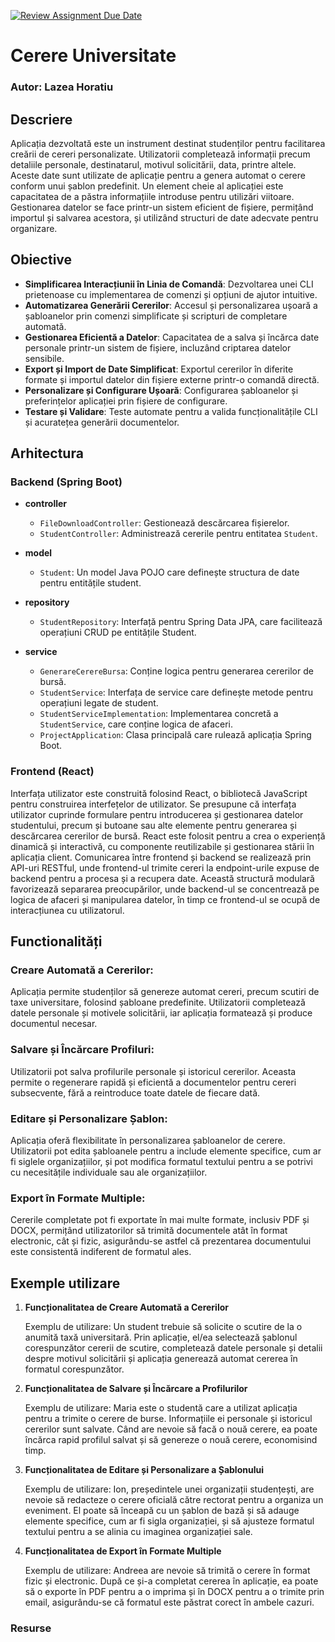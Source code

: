 [![Review Assignment Due Date](https://classroom.github.com/assets/deadline-readme-button-24ddc0f5d75046c5622901739e7c5dd533143b0c8e959d652212380cedb1ea36.svg)](https://classroom.github.com/a/Fk_hR3rN)

# Cerere Universitate
### Autor: Lazea Horatiu

## Descriere
Aplicația dezvoltată este un instrument destinat studenților pentru facilitarea creării de cereri personalizate. Utilizatorii completează informații precum detaliile personale, destinatarul, motivul solicitării, data, printre altele. Aceste date sunt utilizate de aplicație pentru a genera automat o cerere conform unui șablon predefinit. Un element cheie al aplicației este capacitatea de a păstra informațiile introduse pentru utilizări viitoare. Gestionarea datelor se face printr-un sistem eficient de fișiere, permițând importul și salvarea acestora, și utilizând structuri de date adecvate pentru organizare.

## Obiective
- **Simplificarea Interacțiunii în Linia de Comandă**: Dezvoltarea unei CLI prietenoase cu implementarea de comenzi și opțiuni de ajutor intuitive.
- **Automatizarea Generării Cererilor**: Accesul și personalizarea ușoară a șabloanelor prin comenzi simplificate și scripturi de completare automată.
- **Gestionarea Eficientă a Datelor**: Capacitatea de a salva și încărca date personale printr-un sistem de fișiere, incluzând criptarea datelor sensibile.
- **Export și Import de Date Simplificat**: Exportul cererilor în diferite formate și importul datelor din fișiere externe printr-o comandă directă.
- **Personalizare și Configurare Ușoară**: Configurarea șabloanelor și preferințelor aplicației prin fișiere de configurare.
- **Testare și Validare**: Teste automate pentru a valida funcționalitățile CLI și acuratețea generării documentelor.


## Arhitectura

### Backend (Spring Boot)
- **controller**
  - `FileDownloadController`: Gestionează descărcarea fișierelor.
  - `StudentController`: Administrează cererile pentru entitatea `Student`.

- **model**
  - `Student`: Un model Java POJO care definește structura de date pentru entitățile student.

- **repository**
  - `StudentRepository`: Interfață pentru Spring Data JPA, care facilitează operațiuni CRUD pe entitățile Student.

- **service**
  - `GenerareCerereBursa`: Conține logica pentru generarea cererilor de bursă.
  - `StudentService`: Interfața de service care definește metode pentru operațiuni legate de student.
  - `StudentServiceImplementation`: Implementarea concretă a `StudentService`, care conține logica de afaceri.
  - `ProjectApplication`: Clasa principală care rulează aplicația Spring Boot.

### Frontend (React)

Interfața utilizator este construită folosind React, o bibliotecă JavaScript pentru construirea interfețelor de utilizator.
Se presupune că interfața utilizator cuprinde formulare pentru introducerea și gestionarea datelor studentului, precum și butoane sau alte elemente pentru generarea și descărcarea cererilor de bursă.
React este folosit pentru a crea o experiență dinamică și interactivă, cu componente reutilizabile și gestionarea stării în aplicația client.
Comunicarea între frontend și backend se realizează prin API-uri RESTful, unde frontend-ul trimite cereri la endpoint-urile expuse de backend pentru a procesa și a recupera date.
Această structură modulară favorizează separarea preocupărilor, unde backend-ul se concentrează pe logica de afaceri și manipularea datelor, în timp ce frontend-ul se ocupă de interacțiunea cu utilizatorul.


## Functionalități

### Creare Automată a Cererilor:

Aplicația permite studenților să genereze automat cereri, precum scutiri de taxe universitare, folosind șabloane predefinite. Utilizatorii completează datele personale și motivele solicitării, iar aplicația formatează și produce documentul necesar.

### Salvare și Încărcare Profiluri:

Utilizatorii pot salva profilurile personale și istoricul cererilor. Aceasta permite o regenerare rapidă și eficientă a documentelor pentru cereri subsecvente, fără a reintroduce toate datele de fiecare dată.

### Editare și Personalizare Șablon:

Aplicația oferă flexibilitate în personalizarea șabloanelor de cerere. Utilizatorii pot edita șabloanele pentru a include elemente specifice, cum ar fi siglele organizațiilor, și pot modifica formatul textului pentru a se potrivi cu necesitățile individuale sau ale organizațiilor.

### Export în Formate Multiple:

Cererile completate pot fi exportate în mai multe formate, inclusiv PDF și DOCX, permițând utilizatorilor să trimită documentele atât în format electronic, cât și fizic, asigurându-se astfel că prezentarea documentului este consistentă indiferent de formatul ales.


## Exemple utilizare

1. **Funcționalitatea de Creare Automată a Cererilor**

   Exemplu de utilizare:
   Un student trebuie să solicite o scutire de la o anumită taxă universitară. Prin aplicație, el/ea selectează șablonul corespunzător cererii de scutire, completează datele personale și detalii despre motivul solicitării și aplicația generează automat cererea în formatul corespunzător.

2. **Funcționalitatea de Salvare și Încărcare a Profilurilor**

   Exemplu de utilizare:
   Maria este o studentă care a utilizat aplicația pentru a trimite o cerere de burse. Informațiile ei personale și istoricul cererilor sunt salvate. Când are nevoie să facă o nouă cerere, ea poate încărca rapid profilul salvat și să genereze o nouă cerere, economisind timp.

3. **Funcționalitatea de Editare și Personalizare a Șablonului**

   Exemplu de utilizare:
   Ion, președintele unei organizații studențești, are nevoie să redacteze o cerere oficială către rectorat pentru a organiza un eveniment. El poate să înceapă cu un șablon de bază și să adauge elemente specifice, cum ar fi sigla organizației, și să ajusteze formatul textului pentru a se alinia cu imaginea organizației sale.

4. **Funcționalitatea de Export în Formate Multiple**

   Exemplu de utilizare:
   Andreea are nevoie să trimită o cerere în format fizic și electronic. După ce și-a completat cererea în aplicație, ea poate să o exporte în PDF pentru a o imprima și în DOCX pentru a o trimite prin email, asigurându-se că formatul este păstrat corect în ambele cazuri.



### Resurse



